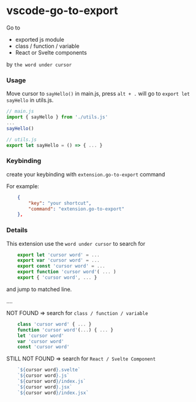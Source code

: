 # vscode-go-to-export
Go to

* exported js module
* class / function / variable
* React or Svelte components

by `the word under cursor`

### Usage
Move cursor to `sayHello()` in main.js, press `alt + .` will go to `export let sayHello` in utils.js.

```js
// main.js
import { sayHello } from './utils.js'
...
sayHello()

// utils.js
export let sayHello = () => { ... }
```

### Keybinding
create your keybinding with `extension.go-to-export` command

For example:
```json
    {
        "key": "your shortcut",
        "command": "extension.go-to-export"
    },
```

### Details
This extension use the `word under cursor` to search for

```js
    export let 'cursor word' = ...
    export var 'cursor word' = ...
    export const 'cursor word' = ...
    export function 'cursor word'( ... )
    export { 'cursor word', ... }
```
and jump to matched line.

....

NOT FOUND => search for `class / function / variable`

```js
    class 'cursor word' { ... }
    function 'cursor word'(...) { ... }
    let 'cursor word'
    var 'cursor word'
    const 'cursor word'
```

STILL NOT FOUND => search for `React / Svelte Component`

```js
    `${cursor word}.svelte`
    `${cursor word}.js`
    `${cursor word}/index.js`
    `${cursor word}.jsx`
    `${cursor word}/index.jsx`
```
